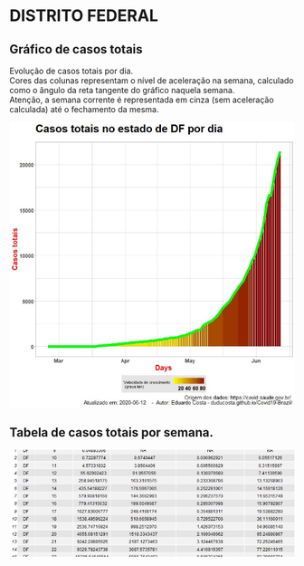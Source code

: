 # DISTRITO FEDERAL

## Gráfico de casos totais
Evolução de casos totais por dia.  
Cores das colunas representam o nível de aceleração na semana, calculado como o ângulo da reta tangente do gráfico naquela semana.  
Atenção, a semana corrente é representada em cinza (sem aceleração calculada) até o fechamento da mesma.

![](https://raw.githubusercontent.com/duducosta/Covid19-Brazil/master/TC/DF-TC-Completo.jpeg)  

## Tabela de casos totais por semana.

![](https://raw.githubusercontent.com/duducosta/Covid19-Brazil/master/TC/DF-Vel_semanal.jpeg)
